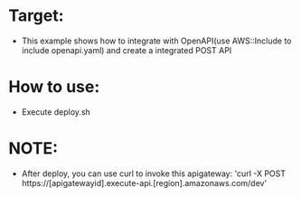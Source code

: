 # Target:
- This example shows how to
  integrate with OpenAPI(use AWS::Include to include openapi.yaml)
  and create a integrated POST API 

# How to use:
- Execute deploy.sh

# NOTE:
- After deploy, you can use curl to invoke this apigateway:
  'curl -X POST https://[apigatewayid].execute-api.[region].amazonaws.com/dev'
